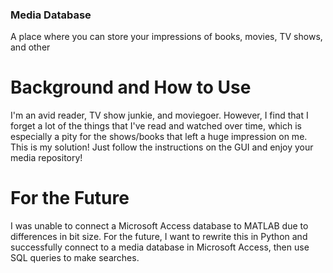 ### Media Database
A place where you can store your impressions of books, movies, TV shows, and other 


# Background and How to Use
I'm an avid reader, TV show junkie, and moviegoer. However, I find that I forget a lot of the things that I've read and watched over time, which is especially a pity for the shows/books that left a huge impression on me. This is my solution! 
Just follow the instructions on the GUI and enjoy your media repository! 

# For the Future
I was unable to connect a Microsoft Access database to MATLAB due to differences in bit size. For the future, I want to rewrite this in Python and successfully connect to a media database in Microsoft Access, then use SQL queries to make searches.
